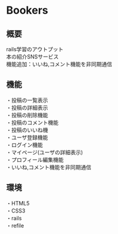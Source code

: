 # Bookers

## 概要
rails学習のアウトプット<br  />
本の紹介SNSサービス<br  />
機能追加：いいね,コメント機能を非同期通信

## 機能
・投稿の一覧表示<br  />
・投稿の詳細表示<br  />
・投稿の削除機能<br  />
・投稿のコメント機能<br  />
・投稿のいいね機<br  />
・ユーザ登録機能<br  />
・ログイン機能<br />
・マイページ(ユーザの詳細表示)<br  />
・プロフィール編集機能<br  />
・いいね,コメント機能を非同期通信

## 環境
・HTML5<br>
・CSS3<br>
・rails<br>
・refile
